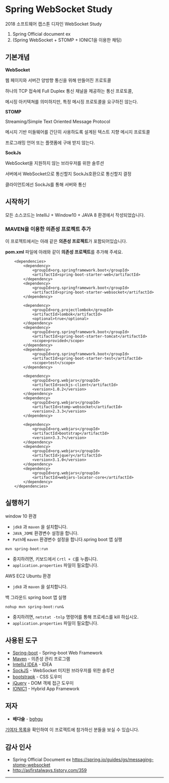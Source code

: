 # Spring WebSocket Study

2018 소프트웨어 캡스톤 디자인 WebSocket Study

1. Spring Official document ex
2. (Spring WebSocket + STOMP + IONIC1을 이용한 채팅)



## 기본개념

**WebSocket**

웹 페이지와 서버간 양방향 통신을 위해 만들어진 프로토콜

하나의 TCP 접속에 Full Duplex 통신 채널을 제공하는 통신 프로토콜,

메시징 아키텍쳐를 의미하지만, 특정 메시징 프로토콜을 요구하진 않는다.

**STOMP**

Streaming/Simple Text Oriented Message Protocol

메시지 기반 미들웨어를 간단히 사용하도록 설계된 텍스트 지향 메시지 프로토콜

프로그래밍 언어 또는 플랫폼에 구애 받지 않는다.

**SockJs**

WebSocket을 지원하지 않는 브라우저를 위한 솔루션

서버에서 WebSocket으로 통신할지 SockJs호환으로 통신할지 결정

클라이언트에선 SockJs를 통해 서버와 통신

## 시작하기

모든 소스코드는 IntelliJ + Window10 + JAVA 8 환경에서 작성되었습니다.

### MAVEN을 이용한 의존성 프로젝트 추가

이 프로젝트에서는 아래 같은 **의존성 프로젝트**가 포함되어있습니다. 

**pom.xml** 파일에 아래와 같이 **의존성 프로젝트**를 추가해 주세요.

```
	<dependencies>
        <dependency>
            <groupId>org.springframework.boot</groupId>
            <artifactId>spring-boot-starter-web</artifactId>
        </dependency>
        <dependency>
            <groupId>org.springframework.boot</groupId>
            <artifactId>spring-boot-starter-websocket</artifactId>
        </dependency>

        <dependency>
            <groupId>org.projectlombok</groupId>
            <artifactId>lombok</artifactId>
            <optional>true</optional>
        </dependency>
        <dependency>
            <groupId>org.springframework.boot</groupId>
            <artifactId>spring-boot-starter-tomcat</artifactId>
            <scope>provided</scope>
        </dependency>
        <dependency>
            <groupId>org.springframework.boot</groupId>
            <artifactId>spring-boot-starter-test</artifactId>
            <scope>test</scope>
        </dependency>

        <dependency>
            <groupId>org.webjars</groupId>
            <artifactId>sockjs-client</artifactId>
            <version>1.0.2</version>
        </dependency>
        <dependency>
            <groupId>org.webjars</groupId>
            <artifactId>stomp-websocket</artifactId>
            <version>2.3.3</version>
        </dependency>

        <dependency>
            <groupId>org.webjars</groupId>
            <artifactId>bootstrap</artifactId>
            <version>3.3.7</version>
        </dependency>
        <dependency>
            <groupId>org.webjars</groupId>
            <artifactId>jquery</artifactId>
            <version>3.1.0</version>
        </dependency>
        <dependency>
            <groupId>org.webjars</groupId>
            <artifactId>webjars-locator-core</artifactId>
        </dependency>
    </dependencies>
```
## 실행하기

window 10 환경

- `jdk8` 과 `maven` 을 설치합니다.
- `JAVA_JOME` 환경변수 설정을 합니다.
- `Path`에 `maven` 환경변수 설정을 합니다.spring boot 앱 실행

```
mvn spring-boot:run
```

- 중지하려면, 키보드에서 `Crtl + C`를 누릅니다.
- `application.properties` 파일이 필요합니다.

AWS EC2 Ubuntu 환경

- `jdk8` 과 `maven` 을 설치합니다.

백 그라운드 spring boot 앱 실행

```
nohup mvn spring-boot:run&
```

- 중지하려면,  `netstat -tnlp` 명령어를 통해 프로세스를 kill 하십시오.
- `application.properties` 파일이 필요합니다.

## 사용된 도구

* [Spring-boot](https://projects.spring.io/spring-boot/) - Spring-boot Web Framework
* [Maven](https://maven.apache.org/) - 의존성 관리 프로그램
* [IntelliJ IDEA](https://www.jetbrains.com/idea/) - IDEA
* [SockJS](https://github.com/sockjs) - WebSocket 미지원 브라우저를 위한 솔루션
* [bootstrapk](http://bootstrapk.com/) - CSS 도우미
* [jQuery](https://jquery.com/) - DOM 객체 접근 도우미
* [IONIC1](https://ionicframework.com/docs/v1/) - Hybrid App Framework

## 저자

* **배다슬** - [bghgu](https://github.com/bghgu)


[기여자 목록](https://github.com/bghgu/Spring-WebSocket-Study/contributors)을 확인하여 이 프로젝트에 참가하신 분들을 보실 수 있습니다.

## 감사 인사

* Spring Official Document ex https://spring.io/guides/gs/messaging-stomp-websocket
* http://asfirstalways.tistory.com/359

---


